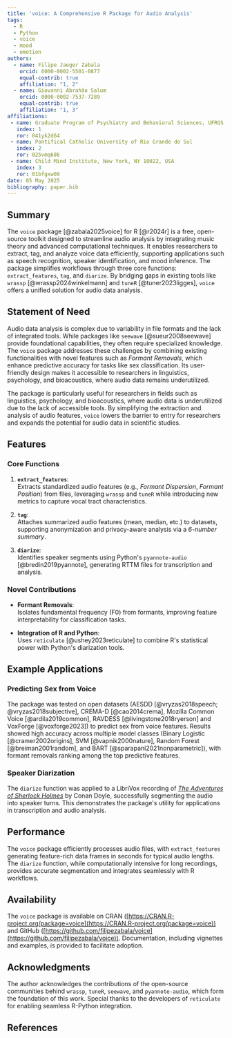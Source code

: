 ```yaml
---
title: 'voice: A Comprehensive R Package for Audio Analysis'
tags:
  - R
  - Python
  - voice
  - mood
  - emotion
authors:
  - name: Filipe Jaeger Zabala
    orcid: 0000-0002-5501-0877
    equal-contrib: true
    affiliation: "1, 2"
  - name: Giovanni Abrahão Salum
    orcid: 0000-0002-7537-7289
    equal-contrib: true
    affiliation: "1, 3"
affiliations:
 - name: Graduate Program of Psychiatry and Behavioral Sciences, UFRGS, Brazil
   index: 1
   ror: 041yk2d64
 - name: Pontifical Catholic University of Rio Grande do Sul
   index: 2
   ror: 025vmq686
 - name: Child Mind Institute, New York, NY 10022, USA
   index: 3
   ror: 01bfgxw09  
date: 05 May 2025
bibliography: paper.bib
---
```


## Summary

The `voice` package [@zabala2025voice] for R [@r2024r] is a free, open-source toolkit designed to streamline audio analysis by integrating music theory and advanced computational techniques. It enables researchers to extract, tag, and analyze voice data efficiently, supporting applications such as speech recognition, speaker identification, and mood inference. The package simplifies workflows through three core functions: `extract_features`, `tag`, and `diarize`. By bridging gaps in existing tools like `wrassp` [@wrassp2024winkelmann] and `tuneR` [@tuner2023ligges], `voice` offers a unified solution for audio data analysis.

## Statement of Need

Audio data analysis is complex due to variability in file formats and the lack of integrated tools. While packages like `seewave` [@sueur2008seewave] provide foundational capabilities, they often require specialized knowledge. The `voice` package addresses these challenges by combining existing functionalities with novel features such as *Formant Removals*, which enhance predictive accuracy for tasks like sex classification. Its user-friendly design makes it accessible to researchers in linguistics, psychology, and bioacoustics, where audio data remains underutilized.

The package is particularly useful for researchers in fields such as linguistics, psychology, and bioacoustics, where audio data is underutilized due to the lack of accessible tools. By simplifying the extraction and analysis of audio features, `voice` lowers the barrier to entry for researchers and expands the potential for audio data in scientific studies.

## Features

### Core Functions

1. **`extract_features`**:  
   Extracts standardized audio features (e.g., *Formant Dispersion*, *Formant Position*) from files, leveraging `wrassp` and `tuneR` while introducing new metrics to capture vocal tract characteristics.

2. **`tag`**:  
   Attaches summarized audio features (mean, median, etc.) to datasets, supporting anonymization and privacy-aware analysis via a *6-number summary*.

3. **`diarize`**:  
   Identifies speaker segments using Python's `pyannote-audio` [@bredin2019pyannote], generating RTTM files for transcription and analysis.

### Novel Contributions

- **Formant Removals**:  
  Isolates fundamental frequency (F0) from formants, improving feature interpretability for classification tasks. 
  
- **Integration of R and Python**:  
  Uses `reticulate` [@ushey2023reticulate] to combine R's statistical power with Python's diarization tools.

## Example Applications

### Predicting Sex from Voice
The package was tested on open datasets (AESDD [@vryzas2018speech; @vryzas2018subjective], CREMA-D [@cao2014crema], Mozilla Common Voice [@ardila2019common], RAVDESS [@livingstone2018ryerson] and VoxForge [@voxforge2023]) to predict sex from voice features. Results showed high accuracy across multiple model classes (Binary Logistic [@cramer2002origins], SVM [@vapnik2000nature], Random Forest [@breiman2001random], and BART [@sparapani2021nonparametric]), with formant removals ranking among the top predictive features.

### Speaker Diarization
The `diarize` function was applied to a LibriVox recording of [*The Adventures of Sherlock Holmes*](https://archive.org/details/adventuressherlockholmes_v4_1501_librivox) by Conan Doyle, successfully segmenting the audio into speaker turns. This demonstrates the package's utility for applications in transcription and audio analysis.

## Performance
The `voice` package efficiently processes audio files, with `extract_features` generating feature-rich data frames in seconds for typical audio lengths. The `diarize` function, while computationally intensive for long recordings, provides accurate segmentation and integrates seamlessly with R workflows.

## Availability
The `voice` package is available on CRAN ([https://CRAN.R-project.org/package=voice](https://CRAN.R-project.org/package=voice)) and GitHub ([https://github.com/filipezabala/voice](https://github.com/filipezabala/voice)). Documentation, including vignettes and examples, is provided to facilitate adoption.

## Acknowledgments
The author acknowledges the contributions of the open-source communities behind `wrassp`, `tuneR`, `seewave`, and `pyannote-audio`, which form the foundation of this work. Special thanks to the developers of `reticulate` for enabling seamless R-Python integration.

## References
 
